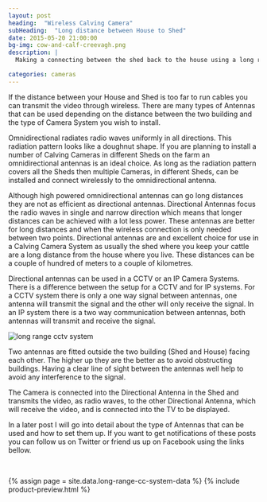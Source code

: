 ```yaml
---
layout: post
heading:  "Wireless Calving Camera"
subHeading:  "Long distance between House to Shed"
date: 2015-05-20 21:00:00
bg-img: cow-and-calf-creevagh.png
description: |
  Making a connecting between the shed back to the house using a long range wireless connection. This post dicusses the difference between omidirectional and directional antennas transmitting analog CCTV or digital Wi-fi signals.

categories: cameras
---
```



If the distance between your House and Shed is too far to run cables you can transmit the video through wireless. There are many types of Antennas that can be used depending on the distance between the two building and the type of Camera System you wish to install.

Omnidirectional radiates radio waves uniformly in all directions. This radiation pattern looks like a doughnut shape. If you are planning to install a number of Calving Cameras in different Sheds on the farm an omnidirectional antennas is an ideal choice. As long as the radiation pattern covers all the Sheds then multiple Cameras, in different Sheds, can be installed and connect wirelessly to the omnidirectional antenna.

Although high powered omnidirectional antennas can go long distances they are not as efficient as directional antennas. Directional Antennas focus the radio waves in single and narrow direction which means that longer distances can be achieved with a lot less power. These antennas are better for long distances and when the wireless connection is only needed between two points.
Directional antennas are and excellent choice for use in a Calving Camera System as usually the shed where you keep your cattle are a long distance from the house where you live. These distances can be a couple of hundred of meters to a couple of kilometres.

Directional antennas can be used in a CCTV or an IP Camera Systems. There is a difference between the setup for a CCTV and for IP systems. For a CCTV system there is only a one way signal between antennas, one antenna will transmit the signal and the other will only receive the signal. In an IP system there is a two way communication between antennas, both antennas will transmit and receive the signal.

<img src="{{site.baseurl}}/img/long-range-cctv.png" alt="long range cctv system">

Two antennas are fitted outside the two building (Shed and House) facing each other. The higher up they are the better as to avoid obstructing buildings. Having a clear line of sight between the antennas well help to avoid any interference to the signal.

The Camera is connected into the Directional Antenna in the Shed and transmits the video, as radio waves, to the other Directional Antenna, which will receive the video, and is connected into the TV to be displayed.


In a later post I will go into detail about the type of Antennas that can be used and how to set them up. If you want to get notifications of these posts you can follow us on Twitter or friend us up on Facebook using the links bellow.

<div>
<br>
<div class="fb-like" data-href="{{ page.url | prepend: site.url }}" data-layout="standard" data-action="like" data-show-faces="true" data-share="true"></div>
</div>

{% assign page = site.data.long-range-cc-system-data %}
{% include product-preview.html %}
